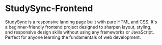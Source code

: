 # StudySync-Frontend
StudySync is a responsive landing page built with pure HTML and CSS. It's a beginner-friendly frontend project designed to sharpen layout, styling, and responsive design skills without using any frameworks or JavaScript. Perfect for anyone learning the fundamentals of web development.
